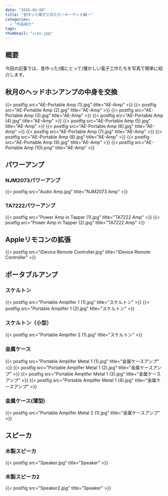 ```yaml
---
date: "2016-04-08"
title: "昔作った電子工作たち～オーディオ編～"
categories:
  - "作品紹介"
tags:
thumbnail: "icon.jpg"
---
```


## 概要

今回の記事では、昔作った(僕にとって)懐かしい電子工作たちを写真で簡単に紹介します。
<!--more-->

## 秋月のヘッドホンアンプの中身を交換

{{< postfig src="AE-Portable Amp (1).jpg" title="AE-Amp" >}}
{{< postfig src="AE-Portable Amp (2).jpg" title="AE-Amp" >}}
{{< postfig src="AE-Portable Amp (3).jpg" title="AE-Amp" >}}
{{< postfig src="AE-Portable Amp (4).jpg" title="AE-Amp" >}}
{{< postfig src="AE-Portable Amp (5).jpg" title="AE-Amp" >}}
{{< postfig src="AE-Portable Amp (6).jpg" title="AE-Amp" >}}
{{< postfig src="AE-Portable Amp (7).jpg" title="AE-Amp" >}}
{{< postfig src="AE-Portable Amp (8).jpg" title="AE-Amp" >}}
{{< postfig src="AE-Portable Amp (9).jpg" title="AE-Amp" >}}
{{< postfig src="AE-Portable Amp (10).png" title="AE-Amp" >}}

## パワーアンプ

### NJM2073パワーアンプ

{{< postfig src="Audio Amp.jpg" title="NJM2073 Amp" >}}

### TA7222パワーアンプ

{{< postfig src="Power Amp in Tapper (1).jpg" title="TA7222 Amp" >}}
{{< postfig src="Power Amp in Tapper (2).jpg" title="TA7222 Amp" >}}

## Appleリモコンの拡張

{{< postfig src="iDevice Remote Controller.jpg" title="iDevice Remote Controller" >}}

## ポータブルアンプ

### スケルトン

{{< postfig src="Portable Amplifer 1 (1).jpg" title="スケルトン" >}}
{{< postfig src="Portable Amplifer 1 (2).jpg" title="スケルトン" >}}

### スケルトン（小型）

{{< postfig src="Portable Amplifer 2 (1).jpg" title="スケルトン" >}}

### 金属ケース

{{< postfig src="Portable Amplifer Metal 1 (1).jpg" title="金属ケースアンプ" >}}
{{< postfig src="Portable Amplifer Metal 1 (2).jpg" title="金属ケースアンプ" >}}
{{< postfig src="Portable Amplifer Metal 1 (3).jpg" title="金属ケースアンプ" >}}
{{< postfig src="Portable Amplifer Metal 1 (4).jpg" title="金属ケースアンプ" >}}

### 金属ケース(薄型)

{{< postfig src="Portable Amplifer Metal 2 (1).jpg" title="金属ケースアンプ" >}}

## スピーカ

### 木製スピーカ

{{< postfig src="Speaker.jpg" title="Speaker" >}}

### 木製スピーカ2

{{< postfig src="Speaker2.jpg" title="Speaker" >}}




